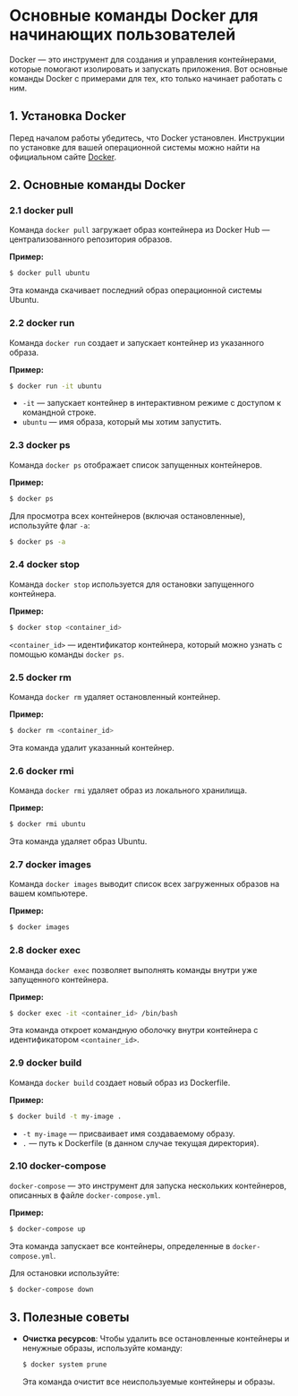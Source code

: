 # Основные команды Docker для начинающих пользователей

Docker — это инструмент для создания и управления контейнерами, которые помогают изолировать и запускать приложения. Вот основные команды Docker с примерами для тех, кто только начинает работать с ним.

## 1. Установка Docker

Перед началом работы убедитесь, что Docker установлен. Инструкции по установке для вашей операционной системы можно найти на официальном сайте [Docker](https://docs.docker.com/get-docker/).

## 2. Основные команды Docker

### 2.1 docker pull

Команда `docker pull` загружает образ контейнера из Docker Hub — централизованного репозитория образов.

**Пример:**
```bash
$ docker pull ubuntu
```
Эта команда скачивает последний образ операционной системы Ubuntu.

### 2.2 docker run

Команда `docker run` создает и запускает контейнер из указанного образа.

**Пример:**
```bash
$ docker run -it ubuntu
```
- `-it` — запускает контейнер в интерактивном режиме с доступом к командной строке.
- `ubuntu` — имя образа, который мы хотим запустить.

### 2.3 docker ps

Команда `docker ps` отображает список запущенных контейнеров.

**Пример:**
```bash
$ docker ps
```
Для просмотра всех контейнеров (включая остановленные), используйте флаг `-a`:
```bash
$ docker ps -a
```

### 2.4 docker stop

Команда `docker stop` используется для остановки запущенного контейнера.

**Пример:**
```bash
$ docker stop <container_id>
```
`<container_id>` — идентификатор контейнера, который можно узнать с помощью команды `docker ps`.

### 2.5 docker rm

Команда `docker rm` удаляет остановленный контейнер.

**Пример:**
```bash
$ docker rm <container_id>
```
Эта команда удалит указанный контейнер.

### 2.6 docker rmi

Команда `docker rmi` удаляет образ из локального хранилища.

**Пример:**
```bash
$ docker rmi ubuntu
```
Эта команда удаляет образ Ubuntu.

### 2.7 docker images

Команда `docker images` выводит список всех загруженных образов на вашем компьютере.

**Пример:**
```bash
$ docker images
```

### 2.8 docker exec

Команда `docker exec` позволяет выполнять команды внутри уже запущенного контейнера.

**Пример:**
```bash
$ docker exec -it <container_id> /bin/bash
```
Эта команда откроет командную оболочку внутри контейнера с идентификатором `<container_id>`.

### 2.9 docker build

Команда `docker build` создает новый образ из Dockerfile.

**Пример:**
```bash
$ docker build -t my-image .
```
- `-t my-image` — присваивает имя создаваемому образу.
- `.` — путь к Dockerfile (в данном случае текущая директория).

### 2.10 docker-compose

`docker-compose` — это инструмент для запуска нескольких контейнеров, описанных в файле `docker-compose.yml`.

**Пример:**
```bash
$ docker-compose up
```
Эта команда запускает все контейнеры, определенные в `docker-compose.yml`.

Для остановки используйте:
```bash
$ docker-compose down
```

## 3. Полезные советы
- **Очистка ресурсов**: Чтобы удалить все остановленные контейнеры и ненужные образы, используйте команду:
  ```bash
  $ docker system prune
  ```
  Эта команда очистит все неиспользуемые контейнеры и образы.



